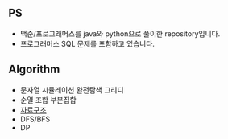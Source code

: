 ## PS
- 백준/프로그래머스를 java와 python으로 풀이한 repository입니다.
- 프로그래머스 SQL 문제를 포함하고 있습니다.
## Algorithm
- 문자열 시뮬레이션 완전탐색 그리디
- 순열 조합 부분집합
- [자료구조](https://github.com/AnChanUng/Algorithm/blob/main/%EC%9E%90%EB%A3%8C%EA%B5%AC%EC%A1%B0.md)
- DFS/BFS
- DP
